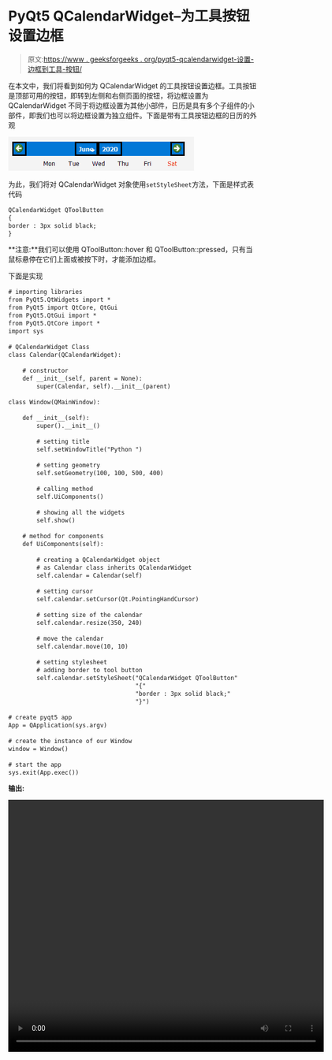 # PyQt5 QCalendarWidget–为工具按钮设置边框

> 原文:[https://www . geeksforgeeks . org/pyqt5-qcalendarwidget-设置-边框到工具-按钮/](https://www.geeksforgeeks.org/pyqt5-qcalendarwidget-setting-border-to-the-tool-buttons/)

在本文中，我们将看到如何为 QCalendarWidget 的工具按钮设置边框。工具按钮是顶部可用的按钮，即转到左侧和右侧页面的按钮，将边框设置为 QCalendarWidget 不同于将边框设置为其他小部件，日历是具有多个子组件的小部件，即我们也可以将边框设置为独立组件。下面是带有工具按钮边框的日历的外观

![](img/84a076722db74afac3ea5e73fc439f49.png)

为此，我们将对 QCalendarWidget 对象使用`setStyleSheet`方法，下面是样式表代码

```
QCalendarWidget QToolButton
{
border : 3px solid black;
}

```

**注意:**我们可以使用 QToolButton::hover 和 QToolButton::pressed，只有当鼠标悬停在它们上面或被按下时，才能添加边框。

下面是实现

```
# importing libraries
from PyQt5.QtWidgets import * 
from PyQt5 import QtCore, QtGui
from PyQt5.QtGui import * 
from PyQt5.QtCore import * 
import sys

# QCalendarWidget Class
class Calendar(QCalendarWidget):

    # constructor
    def __init__(self, parent = None):
        super(Calendar, self).__init__(parent)

class Window(QMainWindow):

    def __init__(self):
        super().__init__()

        # setting title
        self.setWindowTitle("Python ")

        # setting geometry
        self.setGeometry(100, 100, 500, 400)

        # calling method
        self.UiComponents()

        # showing all the widgets
        self.show()

    # method for components
    def UiComponents(self):

        # creating a QCalendarWidget object
        # as Calendar class inherits QCalendarWidget
        self.calendar = Calendar(self)

        # setting cursor
        self.calendar.setCursor(Qt.PointingHandCursor)

        # setting size of the calendar
        self.calendar.resize(350, 240)

        # move the calendar
        self.calendar.move(10, 10)

        # setting stylesheet
        # adding border to tool button
        self.calendar.setStyleSheet("QCalendarWidget QToolButton"
                                    "{"
                                    "border : 3px solid black;"
                                    "}")

# create pyqt5 app
App = QApplication(sys.argv)

# create the instance of our Window
window = Window()

# start the app
sys.exit(App.exec())
```

**输出:**

<video class="wp-video-shortcode" id="video-434769-1" width="640" height="512" preload="metadata" controls=""><source type="video/mp4" src="https://media.geeksforgeeks.org/wp-content/uploads/20200617010303/Python-2020-06-17-01-02-41.mp4?_=1">[https://media.geeksforgeeks.org/wp-content/uploads/20200617010303/Python-2020-06-17-01-02-41.mp4](https://media.geeksforgeeks.org/wp-content/uploads/20200617010303/Python-2020-06-17-01-02-41.mp4)</video>